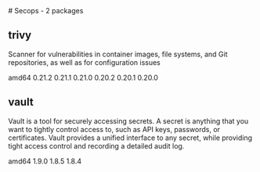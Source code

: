 <!-- secops.start --># Secops - 2 packages


## trivy

 Scanner for vulnerabilities in container images,
 file systems, and Git repositories, as well as for configuration issues

<span class="badge arch">amd64</span> <span class="badge version">0.21.2</span> <span class="badge version">0.21.1</span> <span class="badge version">0.21.0</span> <span class="badge version">0.20.2</span> <span class="badge version">0.20.1</span> <span class="badge version">0.20.0</span>

## vault

  Vault is a tool for securely accessing secrets. A secret is anything that
  you want to tightly control access to, such as API keys, passwords, or
  certificates. Vault provides a unified interface to any secret,
  while providing tight access control and recording a detailed audit log.

<span class="badge arch">amd64</span> <span class="badge version">1.9.0</span> <span class="badge version">1.8.5</span> <span class="badge version">1.8.4</span>
<!-- secops.end -->
